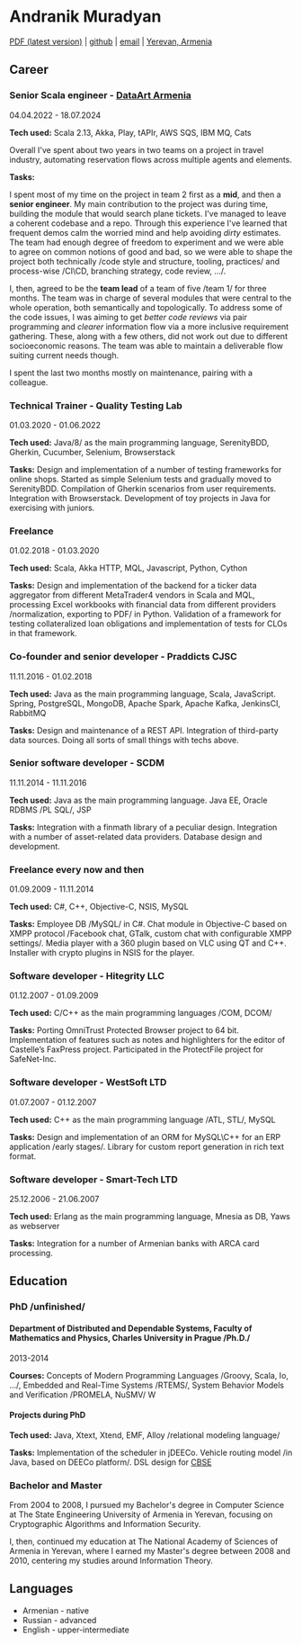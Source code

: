 # Andranik Muradyan

[PDF (latest version)](https://amuradyan.github.io/resume/RESUME.pdf) |
[github](https://github.com/amuradyan) |
[email](mailto:muradianator@gmail.com) |
[Yerevan, Armenia](https://www.openstreetmap.org/relation/364087#map=12/40.1614/44.5259)

## Career


### Senior Scala engineer - [DataArt Armenia](https://www.dataart.com)

04.04.2022 - 18.07.2024

**Tech used:** Scala 2.13, Akka, Play, tAPIr, AWS SQS, IBM MQ, Cats

Overall I've spent about two years in two teams on a project in travel industry, automating reservation flows across multiple agents and elements.

**Tasks:**

I spent most of my time on the project in team 2 first as a **mid**, and then a **senior engineer**. My main contribution to the project was during time, building the module that would search plane tickets. I've managed to leave a coherent codebase and a repo. Through this experience I've learned that frequent demos calm the worried mind and help avoiding *dirty* estimates. The team had enough degree of freedom to experiment and we were able to agree on common notions of good and bad, so we were able to shape the project both technically /code style and structure, tooling, practices/ and process-wise /CI\CD, branching strategy, code review, .../.

I, then, agreed to be the **team lead** of a team of five /team 1/ for three months. The team was in charge of several modules that were central to the whole operation, both semantically and topologically. To address some of the code issues, I was aiming to get *better code reviews* via pair programming and *clearer* information flow via a more inclusive requirement gathering. These, along with a few others, did not work out due to different socioeconomic reasons. The team was able to maintain a deliverable flow suiting current needs though.

I spent the last two months mostly on maintenance, pairing with a colleague.


### Technical Trainer - Quality Testing Lab

01.03.2020 - 01.06.2022

**Tech used:** Java/8/ as the main programming language, SerenityBDD, Gherkin, Cucumber, Selenium, Browserstack

**Tasks:** Design and implementation of a number of testing frameworks for online shops. Started as simple Selenium tests and gradually moved to SerenityBDD. Compilation of Gherkin scenarios from user requirements. Integration with Browserstack․ Development of toy projects in Java for exercising with juniors.


### Freelance

01.02.2018 - 01.03.2020

**Tech used:** Scala, Akka HTTP, MQL, Javascript, Python, Cython

**Tasks:** Design and implementation of the backend for a ticker data aggregator from different MetaTrader4 vendors in Scala and MQL, processing Excel workbooks with financial data from different providers /normalization, exporting to PDF/ in Python. Validation of a framework for testing collateralized loan obligations and implementation of tests for CLOs in that framework.


### Co-founder and senior developer - Praddicts CJSC

11.11.2016 - 01.02.2018

**Tech used:** Java as the main programming language, Scala, JavaScript. Spring, PostgreSQL, MongoDB, Apache Spark, Apache Kafka, JenkinsCI, RabbitMQ

**Tasks:** Design and maintenance of a REST API. Integration of third-party data sources. Doing all sorts of small things with techs above.


### Senior software developer - SCDM

11.11.2014 - 11.11.2016

**Tech used:** Java as the main programming language. Java EE, Oracle RDBMS /PL SQL/, JSP

**Tasks:** Integration with a finmath library of a peculiar design. Integration with a number of asset-related data providers. Database design and development.


### Freelance every now and then

01.09.2009 - 11.11.2014

**Tech used:** C#, C++, Objective-C, NSIS, MySQL

**Tasks:** Employee DB /MySQL/ in C#. Chat module in Objective-C based on XMPP protocol /Facebook chat, GTalk, custom chat with configurable XMPP settings/. Media player with a 360 plugin based on VLC using QT and C++. Installer with crypto plugins in NSIS for the player.


### Software developer - Hitegrity LLC

01.12.2007 - 01.09.2009

**Tech used:** C/C++ as the main programming languages /COM, DCOM/

**Tasks:** Porting OmniTrust Protected Browser project to 64 bit. Implementation of features such as notes and highlighters for the editor of Castelle’s FaxPress project. Participated in the ProtectFile project for SafeNet-Inc.


### Software developer - WestSoft LTD

01.07.2007 - 01.12.2007

**Tech used:** C++ as the main programming language /ATL, STL/, MySQL

**Tasks:** Design and implementation of an ORM for MySQL\\C++ for an ERP application /early stages/. Library for custom report generation in rich text format.


### Software developer - Smart-Tech LTD

25.12.2006 - 21.06.2007

**Tech used:** Erlang as the main programming language, Mnesia as DB, Yaws as webserver

**Tasks:** Integration for a number of Armenian banks with ARCA card processing.

## Education

### PhD /unfinished/

#### Department of Distributed and Dependable Systems, Faculty of Mathematics and Physics, Charles University in Prague /Ph.D./

2013-2014

**Courses:** Concepts of Modern Programming Languages /Groovy, Scala, Io, …/, Embedded and Real-Time Systems /RTEMS/, System Behavior Models and Verification /PROMELA, NuSMV/
W
#### Projects during PhD

**Tech used:** Java, Xtext, Xtend, EMF, Alloy /relational modeling language/

**Tasks:** Implementation of the scheduler in jDEECo. Vehicle routing model /in Java, based on DEECo platform/. DSL design for [CBSE](https://en.wikipedia.org/wiki/Component-based_software_engineering)


### Bachelor and Master

From 2004 to 2008, I pursued my Bachelor's degree in Computer Science at The State Engineering University of Armenia in Yerevan, focusing on Cryptographic Algorithms and Information Security.

I, then, continued my education at The National Academy of Sciences of Armenia in Yerevan, where I earned my Master's degree between 2008 and 2010, centering my studies around Information Theory.

## Languages

* Armenian - native
* Russian - advanced
* English - upper-intermediate
